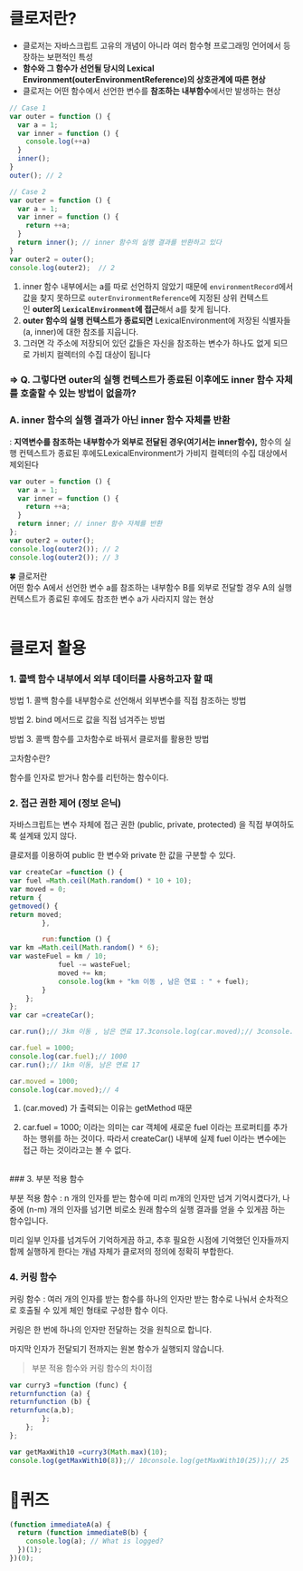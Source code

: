 # 클로저란?

- 클로저는 자바스크립트 고유의 개념이 아니라 여러 함수형 프로그래밍 언어에서 등장하는 보편적인 특성
- **함수와 그 함수가 선언될 당시의 Lexical Environment(outerEnvironmentReference)의 상호관계에 따른 현상**
- 클로저는 어떤 함수에서 선언한 변수를 **참조하는 내부함수**에서만 발생하는 현상

```jsx
// Case 1
var outer = function () {
  var a = 1;
  var inner = function () {
    console.log(++a)
  }
  inner();
}
outer(); // 2

// Case 2
var outer = function () {
  var a = 1;
  var inner = function () {
    return ++a;
  }
  return inner(); // inner 함수의 실행 결과를 반환하고 있다
}
var outer2 = outer();
console.log(outer2);  // 2
```

1. inner 함수 내부에서는 a를 따로 선언하지 않았기 때문에 `environmentRecord`에서 값을 찾지 못하므로 `outerEnvironmentReference`에 지정된 상위 컨텍스트인 **outer의 `LexicalEnvironment`에 접근**해서 a를 찾게 됩니다.
2. **outer 함수의 실행 컨텍스트가 종료되면** LexicalEnvironment에 저장된 식별자들(a, inner)에 대한 참조를 지웁니다.
3. 그러면 각 주소에 저장되어 있던 값들은 자신을 참조하는 변수가 하나도 없게 되므로 가비지 컬렉터의 수집 대상이 됩니다

### ⇒ Q. 그렇다면 outer의 실행 컨텍스트가 종료된 이후에도 inner 함수 자체를 호출할 수 있는 방법이 없을까?

### A. inner 함수의 실행 결과가 아닌 inner 함수 자체를 반환

: **지역변수를 참조하는 내부함수가 외부로 전달된 경우(여기서는 inner함수),** 함수의 실행 컨텍스트가 종료된 후에도LexicalEnvironment가 가비지 컬렉터의 수집 대상에서 제외된다

```jsx
var outer = function () {
  var a = 1;
  var inner = function () {
    return ++a;
  }
  return inner; // inner 함수 자체를 반환
};
var outer2 = outer();
console.log(outer2()); // 2
console.log(outer2()); // 3
```

<aside>
🍀 클로저란 <br>
어떤 함수 A에서 선언한 변수 a를 참조하는 내부함수 B를 외부로 전달할 경우 
A의 실행 컨텍스트가 종료된 후에도 참조한 변수 a가 사라지지 않는 현상
</aside><br>

# 클로저 활용

### 1. 콜백 함수 내부에서 외부 데이터를 사용하고자 할 때

방법 1. 콜백 함수를 내부함수로 선언해서 외부변수를 직접 참조하는 방법

방법 2. bind 메서드로 값을 직접 넘겨주는 방법

방법 3. 콜백 함수를 고차함수로 바꿔서 클로저를 활용한 방법

고차함수란?

함수를 인자로 받거나 함수를 리턴하는 함수이다.

### 2. 접근 권한 제어 (정보 은닉)

자바스크립트는 변수 자체에 접근 권한 (public, private, protected) 을 직접 부여하도록 설계돼 있지 않다.

클로저를 이용하여 public 한 변수와 private 한 값을 구분할 수 있다.

```jsx
var createCar =function () {
var fuel =Math.ceil(Math.random() * 10 + 10);
var moved = 0;
return {
getmoved() {
return moved;
        },

        run:function () {
var km =Math.ceil(Math.random() * 6);
var wasteFuel = km / 10;
            fuel -= wasteFuel;
            moved += km;
            console.log(km + "km 이동 , 남은 연료 : " + fuel);
        }
    };
};
var car =createCar();

car.run();// 3km 이동 , 남은 연료 17.3console.log(car.moved);// 3console.log(car.fuel);// undefined

car.fuel = 1000;
console.log(car.fuel);// 1000
car.run();// 1km 이동, 남은 연료 17

car.moved = 1000;
console.log(car.moved);// 4
```

1. (car.moved) 가 출력되는 이유는 getMethod 때문

2. car.fuel = 1000; 이라는 의미는 car 객체에 새로운 fuel 이라는 프로퍼티를 추가하는 행위를 하는 것이다. 따라서 createCar() 내부에 실제 fuel 이라는 변수에는 접근 하는 것이라고는 볼 수 없다.

<br>
### 3. 부분 적용 함수

부분 적용 함수 : n 개의 인자를 받는 함수에 미리 m개의 인자만 넘겨 기억시켰다가, 나중에 (n-m) 개의 인자를 넘기면 비로소 원래 함수의 실행 결과를 얻을 수 있게끔 하는 함수입니다.

미리 일부 인자를 넘겨두어 기억하게끔 하고, 추후 필요한 시점에 기억했던 인자들까지 함께 실행하게 한다는 개념 자체가 클로저의 정의에 정확히 부합한다.
<br>

### 4. 커링 함수

커링 함수 : 여러 개의 인자를 받는 함수를 하나의 인자만 받는 함수로 나눠서 순차적으로 호출될 수 있게 체인 형태로 구성한 함수 이다.

커링은 한 번에 하나의 인자만 전달하는 것을 원칙으로 합니다.

마지막 인자가 전달되기 전까지는 원본 함수가 실행되지 않습니다.

> 부분 적용 함수와 커링 함수의 차이점
> 

```jsx
var curry3 =function (func) {
returnfunction (a) {
returnfunction (b) {
returnfunc(a,b);
        };
    };
};

var getMaxWith10 =curry3(Math.max)(10);
console.log(getMaxWith10(8));// 10console.log(getMaxWith10(25));// 25
```

# 🎁퀴즈

```jsx
(function immediateA(a) {
  return (function immediateB(b) {
    console.log(a); // What is logged?
  })(1);
})(0);
```